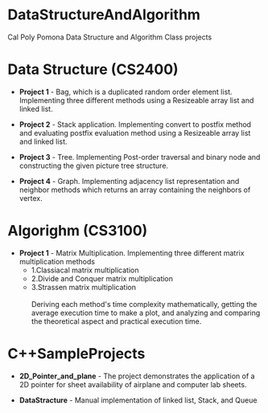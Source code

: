 # DataStructureAndAlgorithm 
Cal Poly Pomona Data Structure and Algorithm Class projects

# Data Structure (CS2400)
 - **Project 1** - Bag, which is a duplicated random order element list. Implementing three different methods using a Resizeable array list and linked list.

 - **Project 2** - Stack application. Implementing convert to postfix method and evaluating postfix evaluation method using a Resizeable array list and linked list.

 - **Project 3** - Tree. Implementing Post-order traversal and binary node and constructing the given picture tree structure. 

 - **Project 4** - Graph. Implementing adjacency list representation and neighbor methods which returns an array containing the neighbors of vertex. 

# Algorighm (CS3100)
 - **Project 1** - Matrix Multiplication. Implementing three different matrix multiplication methods<br> 
    * 1.Classiacal matrix multiplication
    * 2.Divide and Conquer matrix multiplication
    * 3.Strassen matrix multiplication
 <br><br>Deriving each method's time complexity mathematically, getting the average execution time to make a plot, and analyzing and comparing the theoretical aspect and practical execution time. 

# C++SampleProjects
- **2D_Pointer_and_plane** - The project demonstrates the application of a 2D pointer for sheet availability of airplane and computer lab sheets.

- **DataStracture** - Manual implementation of linked list, Stack, and Queue
